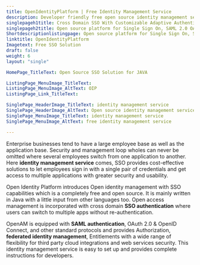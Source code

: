 ```yaml
---
title: OpenIdentityPlatform | Free Identity Management Service
description: Developer friendly free open source identity management service to protect user’s digital identities with the help of authentication and authorization.
singlepageh1title: Cross Domain SSO With Customizable Adaptive Authentication
singlepageh2title: Open source platform for Single Sign On, SAML 2.0 OAuth 2.0, and OpenID Connect Protocols. It ensures seamless integration with cloud-based applications
Shortdescriptionlistingpage: Open source platform for Single Sign On, SAML 2.0 OAuth 2.0, and OpenID Connect Protocols. It ensures seamless integration with cloud-based applications
linktitle: OpenIdentityPlatform
Imagetext: Free SSO Solution
draft: false
weight: 6
layout: "single"

HomePage_TitleText: Open Source SSO Solution for JAVA

ListingPage_MenuImage_TitleText: 
ListingPage_MenuImage_AltText: OIP
ListingPage_Link_TitleText: 

SinglePage_HeaderImage_TitleText: identity management service
SinglePage_HeaderImage_AltText: Open source identity management service
SinglePage_MenuImage_TitleText: identity management service
SinglePage_MenuImage_AltText: free identity management service

---
```


Enterprise businesses tend to have a large employee base as well as the application base. Security and management loop wholes can never be omitted where several employees switch from one application to another. Here **identity management service** comes, SSO provides cost-effective solutions to let employees sign in with a single pair of credentials and get access to multiple applications with greater security and usability.

Open Identity Platform introduces Open identity management with SSO capabilities which is a completely free and open source. It is mainly written in Java with a little input from other languages too. Open access management is incorporated with cross domain **SSO authentication** where users can switch to multiple apps without re-authentication.

OpenAM is equipped with **SAML authentication**, OAuth 2.0 &amp; OpenID Connect, and other standard protocols and provides Authorization, **federated identity management**, Entitlements with a wide range of flexibility for third party cloud integrations and web services security. This identity management service is easy to set up and provides complete instructions for developers.